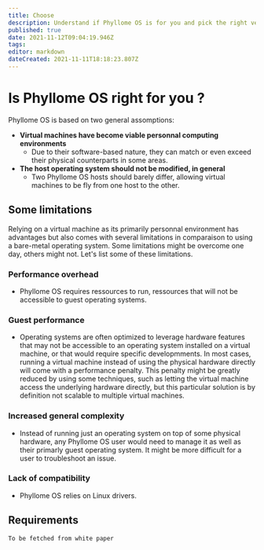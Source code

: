 ```yaml
---
title: Choose
description: Understand if Phyllome OS is for you and pick the right version
published: true
date: 2021-11-12T09:04:19.946Z
tags: 
editor: markdown
dateCreated: 2021-11-11T18:18:23.807Z
---
```


# Is Phyllome OS right for you ?

Phyllome OS is based on two general assomptions: 

* **Virtual machines have become viable personnal computing environments** 
	* Due to their software-based nature, they can match or even exceed their physical counterparts in some areas. 
* **The host operating system should not be modified, in general**
	* Two Phyllome OS hosts should barely differ, allowing virtual machines to be fly from one host to the other.

## Some limitations

Relying on a virtual machine as its primarily personnal environment has advantages but also comes with several limitations in comparaison to using a bare-metal operating system. Some limitations might be overcome one day, others might not. Let's list some of these limitations.

### Performance overhead

* Phyllome OS requires ressources to run, ressources that will not be accessible to guest operating systems.

### Guest performance

* Operating systems are often optimized to leverage hardware features that may not be accessible to an operating system installed on a virtual machine, or that would require specific developmments. In most cases, running a virtual machine instead of using the physical hardware directly will come with a performance penalty. This penalty might be greatly reduced by using some techniques, such as letting the virtual machine access the underlying hardware directly, but this particular solution is by definition not scalable to multiple virtual machines.

### Increased general complexity

* Instead of running just an operating system on top of some physical hardware, any Phyllome OS user would need to manage it as well as their primarly guest operating system. It might be more difficult for a user to troubleshoot an issue.     

### Lack of compatibility

* Phyllome OS relies on Linux drivers. 

## Requirements

`To be fetched from white paper`
